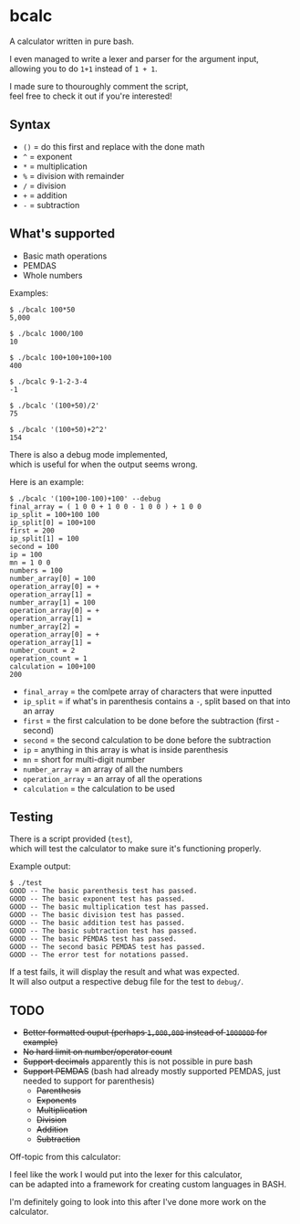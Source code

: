 # bcalc

A calculator written in pure bash.

I even managed to write a lexer and parser for the argument input,<br>
allowing you to do `1+1` instead of `1 + 1`.

I made sure to thouroughly comment the script,<br>
feel free to check it out if you're interested!

## Syntax

- `()` = do this first and replace with the done math
- `^`  = exponent
- `*`  = multiplication
- `%`  = division with remainder
- `/`  = division
- `+`  = addition
- `-`  = subtraction

## What's supported

- Basic math operations
- PEMDAS
- Whole numbers

Examples:

```
$ ./bcalc 100*50
5,000

$ ./bcalc 1000/100
10

$ ./bcalc 100+100+100+100
400

$ ./bcalc 9-1-2-3-4
-1

$ ./bcalc '(100+50)/2'
75

$ ./bcalc '(100+50)+2^2'
154
```

There is also a debug mode implemented,<br>
which is useful for when the output seems wrong.

Here is an example:

```
$ ./bcalc '(100+100-100)+100' --debug
final_array = ( 1 0 0 + 1 0 0 - 1 0 0 ) + 1 0 0
ip_split = 100+100 100
ip_split[0] = 100+100
first = 200
ip_split[1] = 100
second = 100
ip = 100
mn = 1 0 0
numbers = 100
number_array[0] = 100
operation_array[0] = +
operation_array[1] =
number_array[1] = 100
operation_array[0] = +
operation_array[1] =
number_array[2] =
operation_array[0] = +
operation_array[1] =
number_count = 2
operation_count = 1
calculation = 100+100
200
```

- `final_array` = the comlpete array of characters that were inputted
- `ip_split` = if what's in parenthesis contains a `-`, split based on that into an array
- `first` = the first calculation to be done before the subtraction (first - second)
- `second` = the second calculation to be done before the subtraction
- `ip` = anything in this array is what is inside parenthesis
- `mn` = short for multi-digit number
- `number_array` = an array of all the numbers
- `operation_array` = an array of all the operations
- `calculation` = the calculation to be used

## Testing

There is a script provided (`test`),<br>
which will test the calculator to make sure it's functioning properly.

Example output:

```
$ ./test
GOOD -- The basic parenthesis test has passed.
GOOD -- The basic exponent test has passed.
GOOD -- The basic multiplication test has passed.
GOOD -- The basic division test has passed.
GOOD -- The basic addition test has passed.
GOOD -- The basic subtraction test has passed.
GOOD -- The basic PEMDAS test has passed.
GOOD -- The second basic PEMDAS test has passed.
GOOD -- The error test for notations passed.
```

If a test fails, it will display the result and what was expected.<br>
It will also output a respective debug file for the test to `debug/`.

## TODO

- ~~Better formatted ouput (perhaps `1,000,000` instead of `1000000` for example)~~
- ~~No hard limit on number/operator count~~
- ~~Support decimals~~ apparently this is not possible in pure bash
- ~~Support PEMDAS~~ (bash had already mostly supported PEMDAS, just needed to support for parenthesis)
  + ~~Parenthesis~~
  + ~~Exponents~~
  + ~~Multiplication~~
  + ~~Division~~
  + ~~Addition~~
  + ~~Subtraction~~

Off-topic from this calculator:

I feel like the work I would put into the lexer for this calculator,<br>
can be adapted into a framework for creating custom languages in BASH.

I'm definitely going to look into this after I've done more work on the calculator.
